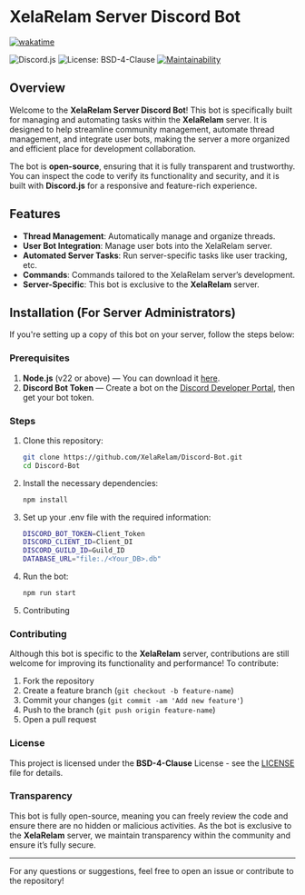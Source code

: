 # XelaRelam Server Discord Bot

[![wakatime](https://wakatime.com/badge/user/914584c4-b453-420c-8563-b9efdd43947f/project/d21cdf46-b456-48b5-81c4-d7ef49697cfa.svg)](https://wakatime.com/badge/user/914584c4-b453-420c-8563-b9efdd43947f/project/d21cdf46-b456-48b5-81c4-d7ef49697cfa)

![Discord.js](https://img.shields.io/badge/discord.js-^14.16.3-orange)
![License: BSD-4-Clause](https://img.shields.io/badge/license-BSD--4--Clause-blue)
[![Maintainability](https://api.codeclimate.com/v1/badges/1ad44d56c93ab9cec95b/maintainability)](https://codeclimate.com/github/XelaRelam/Discord-Bot/maintainability)

## Overview

Welcome to the **XelaRelam Server Discord Bot**! This bot is specifically built for managing and automating tasks within the **XelaRelam** server. It is designed to help streamline community management, automate thread management, and integrate user bots, making the server a more organized and efficient place for development collaboration.

The bot is **open-source**, ensuring that it is fully transparent and trustworthy. You can inspect the code to verify its functionality and security, and it is built with **Discord.js** for a responsive and feature-rich experience.

## Features

- **Thread Management**: Automatically manage and organize threads.
- **User Bot Integration**: Manage user bots into the XelaRelam server.
- **Automated Server Tasks**: Run server-specific tasks like user tracking, etc.
- **Commands**: Commands tailored to the XelaRelam server’s development.
- **Server-Specific**: This bot is exclusive to the **XelaRelam** server.

## Installation (For Server Administrators)

If you're setting up a copy of this bot on your server, follow the steps below:

### Prerequisites

1. **Node.js** (v22 or above) — You can download it [here](https://nodejs.org/).
2. **Discord Bot Token** — Create a bot on the [Discord Developer Portal](https://discord.com/developers/applications), then get your bot token.

### Steps

1. Clone this repository:

   ```bash
   git clone https://github.com/XelaRelam/Discord-Bot.git
   cd Discord-Bot
   ```

2. Install the necessary dependencies:

   ```bash
   npm install
   ```

3. Set up your .env file with the required information:

   ```bash
   DISCORD_BOT_TOKEN=Client_Token
   DISCORD_CLIENT_ID=Client_DI
   DISCORD_GUILD_ID=Guild_ID
   DATABASE_URL="file:./<Your_DB>.db"
   ```

4. Run the bot:

   ```bash
   npm run start
   ```

5. Contributing

### Contributing

Although this bot is specific to the **XelaRelam** server, contributions are still welcome for improving its functionality and performance! To contribute:

1. Fork the repository
2. Create a feature branch (`git checkout -b feature-name`)
3. Commit your changes (`git commit -am 'Add new feature'`)
4. Push to the branch (`git push origin feature-name`)
5. Open a pull request

### License

This project is licensed under the **BSD-4-Clause** License - see the [LICENSE](./LICENSE) file for details.

### Transparency

This bot is fully open-source, meaning you can freely review the code and ensure there are no hidden or malicious activities. As the bot is exclusive to the **XelaRelam** server, we maintain transparency within the community and ensure it’s fully secure.

---

For any questions or suggestions, feel free to open an issue or contribute to the repository!
